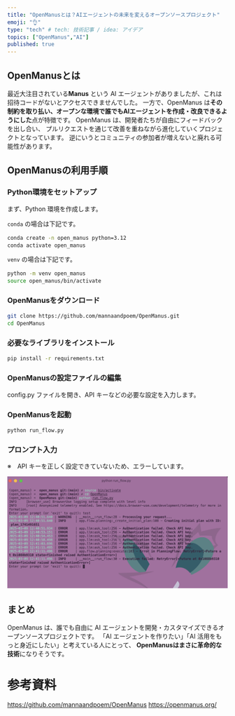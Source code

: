 ```yaml
---
title: "OpenManusとは？AIエージェントの未来を変えるオープンソースプロジェクト"
emoji: "👌"
type: "tech" # tech: 技術記事 / idea: アイデア
topics: ["OpenManus","AI"]
published: true
---
```



## OpenManusとは

最近大注目されている**Manus** という AI エージェントがありましたが、これは招待コードがないとアクセスできませんでした。
一方で、OpenManus は**その制約を取り払い、オープンな環境で誰でもAIエージェントを作成・改良できるようにした**点が特徴です。
OpenManus は、開発者たちが自由にフィードバックを出し合い、 プルリクエストを通じて改善を重ねながら進化していくプロジェクトとなっています。
逆にいうとコミュニティの参加者が増えないと廃れる可能性があります。

## OpenManusの利用手順

### Python環境をセットアップ

まず、Python 環境を作成します。

`conda` の場合は下記です。
```bash
conda create -n open_manus python=3.12
conda activate open_manus
```

`venv` の場合は下記です。
```bash
python -m venv open_manus
source open_manus/bin/activate
```

### OpenManusをダウンロード

```bash
git clone https://github.com/mannaandpoem/OpenManus.git
cd OpenManus
```

### 必要なライブラリをインストール

```bash
pip install -r requirements.txt
```

### OpenManusの設定ファイルの編集

config.py ファイルを開き、API キーなどの必要な設定を入力します。

### OpenManusを起動

```bash
python run_flow.py
```

### プロンプト入力

※　API キーを正しく設定できていないため、エラーしています。

![alt text](image.png)



## まとめ

OpenManus は、誰でも自由に AI エージェントを開発・カスタマイズできるオープンソースプロジェクトです。
「AI エージェントを作りたい」「AI 活用をもっと身近にしたい」と考えている人にとって、 **OpenManusはまさに革命的な技術**になりそうです。


# 参考資料

https://github.com/mannaandpoem/OpenManus
https://openmanus.org/
